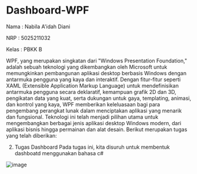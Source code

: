 # Dashboard-WPF


Nama  : Nabila A'idah Diani

NRP   : 5025211032

Kelas : PBKK B


WPF, yang merupakan singkatan dari "Windows Presentation Foundation," adalah sebuah teknologi yang dikembangkan oleh Microsoft untuk memungkinkan pembangunan aplikasi desktop berbasis Windows dengan antarmuka pengguna yang kaya dan interaktif. Dengan fitur-fitur seperti XAML (Extensible Application Markup Language) untuk mendefinisikan antarmuka pengguna secara deklaratif, kemampuan grafik 2D dan 3D, pengikatan data yang kuat, serta dukungan untuk gaya, templating, animasi, dan kontrol yang kaya, WPF memberikan keleluasaan bagi para pengembang perangkat lunak dalam menciptakan aplikasi yang menarik dan fungsional. Teknologi ini telah menjadi pilihan utama untuk mengembangkan berbagai jenis aplikasi desktop Windows modern, dari aplikasi bisnis hingga permainan dan alat desain. Berikut merupakan tugas yang telah diberikan:


2. Tugas Dashboard
Pada tugas ini, kita disuruh untuk membentuk dashboatd menggunakan bahasa c#

![image](https://github.com/nabilaaidah/Dashboard-WPF/assets/110476969/1e4c892d-2351-44b2-b70a-a4bd88b98fd3)
